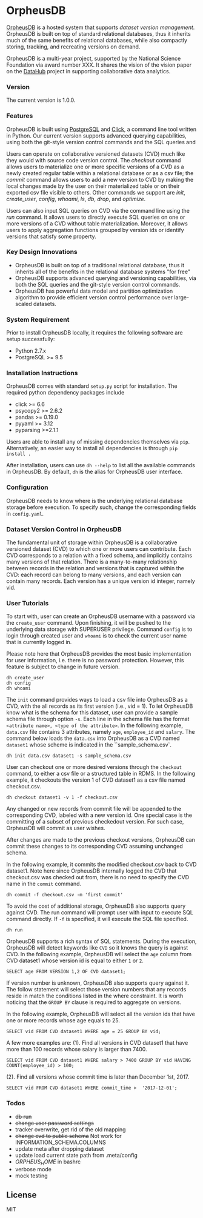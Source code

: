 # OrpheusDB
[OrpheusDB][orpheus] is a hosted system that supports _dataset version management_. OrpheusDB is built on top of standard relational databases, thus it inherits much of the same benefits of relational databases, while also compactly storing, tracking, and recreating versions
on demand.

OrpheusDB is a multi-year project, supported by the National Science Foundation via award number XXX. It shares the vision of the vision paper on the [DataHub][datahub] project in supporting collaborative data analytics.


<!-- OrpheusDB is an open-sourced database that enable data version capability on relational database system.This repository is an implementation of ongoing research under the project OrpheusDB at the University of Illinois at Urbana Champaign led by [Prof. Aditya Parameswaran][prof]. -->


### Version
The current version is 1.0.0.

### Features
OrpheusDB is built using [PostgreSQL][postgressite] and [Click][clicksite], a command line tool written in Python. Our current version supports advanced querying capabilities, using both the git-style version control commands and the SQL queries and

Users can operate on collaborative versioned datasets (CVD) much like they would with source code version control. The _checkout_ command allows users to materialize one or more specific versions of a CVD as a newly created regular table within a relational database or as a csv file; the _commit_ command allows users to add a new version to CVD by making the local changes made by the user on their materialized table or on their exported csv file visible to others. Other commands we support are _init_, _create\_user_, _config_, _whoami_, _ls_, _db_, _drop_, and _optimize_.

Users can also input SQL queries on CVD via the command line using the _run_ command. It allows users to directly execute SQL queries on one or more versions of a CVD without table materialization. Moreover, it allows users to apply  aggregation functions grouped by version ids or identify versions that satisfy some property. <!-- TODO: UPDATE/INSERT/REMOVE -->

### Key Design Innovations
* OrpheusDB is built on top of a traditional relational database, thus it inherits all of the benefits in the relational database systems "for free"
* OrpheusDB supports advanced querying and versioning capabilities, via both the SQL queries and the git-style version control commands.
* OrpheusDB has powerful data model and partition optimization algorithm to provide efficient version control performance over large-scaled datasets. 


### System Requirement
Prior to install OrpheusDB locally, it requires the following software are setup successfully: 
* Python 2.7.x
* PostgreSQL >= 9.5

### Installation Instructions
OrpheusDB comes with standard `setup.py` script for installation. The required python dependency packages include
* click >= 6.6
* psycopy2 >= 2.6.2
* pandas >= 0.19.0
* pyyaml >= 3.12
* pyparsing >=2.1.1

Users are able to install any of missing dependencies themselves via `pip`. Alternatively, an easier way to install all dependencies is through `pip install .`

After installation, users can use `dh --help` to list all the available commands in OrpheusDB. By default, `dh` is the alias for OrpheusDB user interface.

<!--
```
pip install .
dh --help
```
-->

### Configuration
OrpheusDB needs to know where is the underlying relational database storage before execution. To specify such, change the corresponding fields in `config.yaml`.

### Dataset Version Control in OrpheusDB
The fundamental unit of storage within OrpheusDB is a collaborative versioned dataset (CVD) to which one or more users can contribute. Each CVD corresponds to a relation with a fixed schema, and implicitly contains many versions of that relation. There is a many-to-many relationship between records in the relation and versions that is captured within the CVD: each record can belong to many versions, and each version can contain many records. Each version has a unique version id integer, namely vid.
<!-- Collaborative Version Dataset is the unit of operation in OrpheusDB. Each CVD stores dataset and its version information. Each version is represented with an unique version vid, _vid_. -->

### User Tutorials
To start with, user can create an OrpheusDB username with a password via the `create_user` command. Upon finishing, it will be pushed to the underlying data storage with SUPERUSER privilege. Command `config` is to login through created user and `whoami` is to check the current user name that is currently logged in. 

Please note here that OrpheusDB provides the most basic implementation for user information, i.e. there is no password protection. However, this feature is subject to change in future version.
```
dh create_user
dh config
dh whoami
```

The `init` command provides ways to load a csv file into OrpheusDB as a CVD, with the all records as its first version (i.e., vid = 1). To let OrpheusDB know what is the schema for this dataset, user can provide a sample schema file through option `-s`. Each line in the schema file has the format `<attribute name>, <type of the attribute>`. In the following example, `data.csv` file contains 3 attributes, namely `age`, `employee_id` and `salary`. The command below loads the `data.csv` into OrpheusDB as a CVD named `dataset1` whose scheme is indicated in the ``sample_schema.csv`. 

<!-- In the current release, only `csv` file format is supported in the `init`. -->

```
dh init data.csv dataset1 -s sample_schema.csv
```

User can checkout one or more desired versions through the `checkout` command, to either a csv file or a structured table in RDMS. <!-- Again, only `csv` format is supported. --> In the following example, it checkouts the version 1 of CVD dataset1 as a csv file named checkout.csv. 
```
dh checkout dataset1 -v 1 -f checkout.csv
```
Any changed or new records from commit file will be appended to the corresponding CVD, labeled with a new version id. One special case is the committing of a subset of previous checkedout version. For such case, OrpheusDB will commit as user wishes.

After changes are made to the previous checkout versions, OrpheusDB can commit these changes to its corresponding CVD assuming unchanged schema. 

In the following example, it commits the modified checkout.csv back to CVD dataset1. Note here since OrpheusDB internally logged the CVD that checkout.csv was checked out from, there is no need to specify the CVD name in the `commit` command. 
```
dh commit -f checkout.csv -m 'first commit'
```

To avoid the cost of additional storage, OrpheusDB also supports query against CVD. The run command will prompt user with input to execute SQL command directly. If `-f` is specified, it will execute the SQL file specified.  
```
dh run
```

OrpheusDB supports a rich syntax of SQL statements. During the execution, OrpheusDB will detect keywords like `CVD` so it knows the query is against CVD. In the following example, OrpheusDB will select the `age` column from CVD dataset1 whose version id is equal to either `1` or `2`.
```
SELECT age FROM VERSION 1,2 OF CVD dataset1;
```

If version number is unknown, OrpheusDB also supports query against it. The follow statement will select those version numbers that any records reside in match the conditions listed in the where constraint. It is worth noticing that the `GROUP BY` clause is required to aggregate on versions.

In the following example, OrpheusDB will select all the version ids that have one or more records whose age equals to 25.
```
SELECT vid FROM CVD dataset1 WHERE age = 25 GROUP BY vid;
```
A few more examples are:
(1). Find all versions in CVD dataset1 that have more than 100 records whose salary is larger than 7400.
```
SELECT vid FROM CVD dataset1 WHERE salary > 7400 GROUP BY vid HAVING COUNT(employee_id) > 100;
```
(2). Find all versions whose commit time is later than December 1st, 2017.
```
SELECT vid FROM CVD dataset1 WHERE commit_time >  '2017-12-01';
```



### Todos
 - ~~db run~~
 - ~~change user password settings~~
 - tracker overwrite, get rid of the old mapping
 - ~~change cvd to public schema~~ Not work for INFORMATION_SCHEMA.COLUMNS 
 - update meta after dropping dataset
 - update load current state path from .meta/config
 - $ORPHEUS_HOME$ in bashrc
 - verbose mode
 - mock testing
 
License
----

MIT

[//]: # (These are reference links used in the body of this note and get stripped out when the markdown processor does its job. There is no need to format nicely because it shouldn't be seen. Thanks SO - http://stackoverflow.com/questions/4823468/store-comments-in-markdown-syntax)

   [prof]: http://web.engr.illinois.edu/~adityagp/#
   [clicksite]: http://click.pocoo.org/5/
   [orpheus]: http://orpheus-db.github.io/
   [datahub]: https://arxiv.org/abs/1409.0798
   [postgressite]: https://www.postgresql.org/
